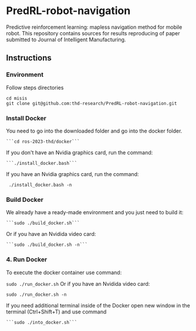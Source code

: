 # PredRL-robot-navigation

Predictive reinforcement learning: mapless navigation method for mobile robot.
This repository contains sources for results reproducing of paper submitted to Journal of Intelligent Manufacturing.

## Instructions

### Environment

Follow steps directories

```mkdir misis
cd misis
git clone git@github.com:thd-research/PredRL-robot-navigation.git
```

### Install Docker

You need to go into the downloaded folder and go into the docker folder.


    ```cd ros-2023-thd/docker```

If you don't have an Nvidia graphics card, run the command:

    ```./install_docker.bash```
    
If you have an Nvidia graphics card, run the command:

   ``` ./install_docker.bash -n```
    

### Build Docker
We already have a ready-made environment and you just need to build it:

    ```sudo ./build_docker.sh```

Or if you have an Nvidida video card:

    ```sudo ./build_docker.sh -n```


### 4. Run Docker

To execute the docker container use command:

   ```sudo ./run_docker.sh```
Or if you have an Nvidida video card:

  ```sudo ./run_docker.sh -n```
    
If you need additional terminal inside of the Docker open new window in the terminal (Ctrl+Shift+T) and use command

    ```sudo ./into_docker.sh```

